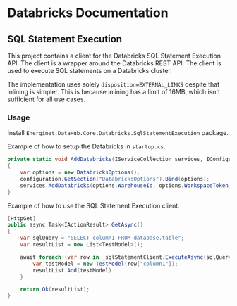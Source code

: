 # Databricks Documentation

## SQL Statement Execution

This project contains a client for the Databricks SQL Statement Execution API. The client is a wrapper around the Databricks REST API. The client is used to execute SQL statements on a Databricks cluster.

The implementation uses solely `disposition=EXTERNAL_LINKS` despite that inlining is simpler. This is because inlining has a limit of 16MB, which isn't sufficient for all use cases.

### Usage

Install `Energinet.DataHub.Core.Databricks.SqlStatementExecution` package.

Example of how to setup the Databricks in `startup.cs`.

```c#
private static void AddDatabricks(IServiceCollection services, IConfiguration configuration)
{   
    var options = new DatabricksOptions();
    configuration.GetSection("DatabricksOptions").Bind(options);
    services.AddDatabricks(options.WarehouseId, options.WorkspaceToken, options.WorkspaceUrl);
}
```

Example of how to use the SQL Statement Execution client.

```c#
[HttpGet]
public async Task<IActionResult> GetAsync()
{
    var sqlQuery = "SELECT column1 FROM database.table";
    var resultList = new List<TestModel>();

    await foreach (var row in _sqlStatementClient.ExecuteAsync(sqlQuery)) {
        var testModel = new TestModel(row["column1"]);
        resultList.Add(testModel)
    }

    return Ok(resultList);
}
```
